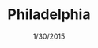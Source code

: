 ---
title: Philadelphia
link: http://gopilot.org/philly
occurs: January 30-31, 2015
date: 1/30/2015
image: philly.jpg
order: 3
---